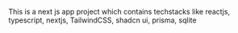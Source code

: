 This is a next js app project which contains techstacks like reactjs, typescript, nextjs, TailwindCSS, shadcn ui, prisma, sqlite
